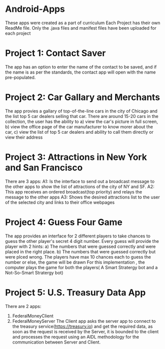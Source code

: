 # Android-Apps
These apps were created as a part of curriculum
Each Project has their own ReadMe file. Only the .java files and manifest files have been uploaded for each project

# Project 1: Contact Saver
The app has an option to enter the name of the contact to be saved, and if the name is as per the standards, the contact app will open with the name pre-populated.

# Project 2: Car Gallary and Merchants
The app provies a gallary of top-of-the-line cars in the city of Chicago and the list top 5 car dealers selling that car.
There are around 15-20 cars in the collection, the user has the ability to a) view the car's picture in full screen, b) view the office page of the car manufacturer to know morer about the car, c) view the list of top 5 car dealers and ability to call them directly or view their address

# Project 3: Attractions in New York and San Francisco
There are 3 apps:
  A1: Is the interface to send out a broadcast message to the other apps to show the list of attractions of the city of NY and SF.
  A2: This app receives an ordered broadcast(top priority) and relays the message to the other apps 
  A3: Shows the desired attractions list to the user of the selected city and links to their office webpages
  
# Project 4: Guess Four Game
The app provides an interface for 2 different players to take chances to guess the other player's secret 4 digit number. 
          Every guess will provide the player with 2 hints: 
          a) The numbers that were guessed correctly and were placed in the right place.
          b) The numbers that were guessed correctly but were plced wrong.
The players have max 10 chances each to guess the number or else, the game will be drawn
For this implementation , the computer plays the game for both the players( A Smart Stratergy bot and a Not-So-Smart Stratergy bot)

# Project 5: U.S. Treasury Data App
There are 2 apps:
  1) FederalMoneyClient 
  2) FederalMoneyServer
The Client app asks the server app to connect to the treasury service(https://treasury.io) and get the required data, as soon as the request is received by the Server, it is bounded to the client and processes the request using an AIDL methodology for the communication between Server and Client. 
